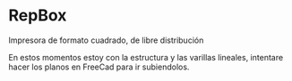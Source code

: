 RepBox
======

Impresora de formato cuadrado, de libre distribución 

En estos momentos estoy con la estructura y las varillas lineales, intentare hacer los planos en FreeCad para ir subiendolos. 
